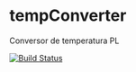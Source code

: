 # tempConverter
Conversor de temperatura PL

[![Build Status](https://travis-ci.org/eduardobritosan/tempConverter.svg)](https://travis-ci.org/eduardobritosan/tempConverter)
